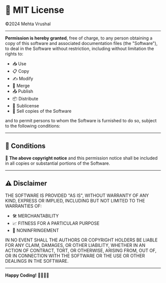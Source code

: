 # 📜 MIT License

©️2024 Mehta Vrushal

---

**Permission is hereby granted**, free of charge, to any person obtaining a copy
of this software and associated documentation files (the "Software"), to deal
in the Software without restriction, including without limitation the rights to:

- 📥 Use
- 📋 Copy
- ✍️ Modify
- 🔗 Merge
- 📤 Publish
- 📦 Distribute
- 🔄 Sublicense
- 💸 Sell copies of the Software

and to permit persons to whom the Software is furnished to do so, subject to the following conditions:

---

## 📌 Conditions

📝 **The above copyright notice** and this permission notice shall be included in all copies or substantial portions of the Software.

---

## ⚠️ Disclaimer

THE SOFTWARE IS PROVIDED "AS IS", WITHOUT WARRANTY OF ANY KIND, EXPRESS OR IMPLIED, INCLUDING BUT NOT LIMITED TO THE WARRANTIES OF:

- 🛠️ MERCHANTABILITY
- 📈 FITNESS FOR A PARTICULAR PURPOSE
- 🚫 NONINFRINGEMENT

IN NO EVENT SHALL THE AUTHORS OR COPYRIGHT HOLDERS BE LIABLE FOR ANY CLAIM, DAMAGES, OR OTHER LIABILITY, WHETHER IN AN ACTION OF CONTRACT, TORT, OR OTHERWISE, ARISING FROM, OUT OF, OR IN CONNECTION WITH THE SOFTWARE OR THE USE OR OTHER DEALINGS IN THE SOFTWARE.

---

**Happy Coding!** 👨‍💻👩‍💻
